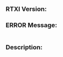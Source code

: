 
<!-- Tell us the RTXI version and also whether you used the Live CD or comiled from source -->
### RTXI Version:


<!-- Copy/paste any relevant error messages from the terminal. Be sure to wrap the text with ``` -->
### ERROR Message: 
```
```

<!-- Describe what you expected to happen, what actually happened, and what steps will trigger the error -->
### Description: 


<!-- This above template is for bug reports. If you have general comments/questions/etc, just ignore it and ask away. --> 

